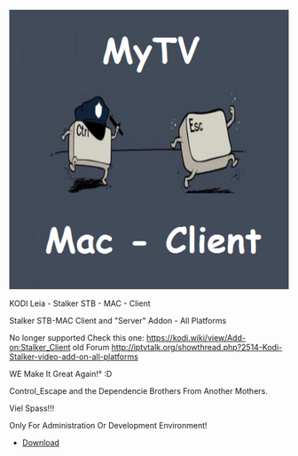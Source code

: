 ![MyTV-Mac-Client](icon.png)

KODI Leia - Stalker STB - MAC - Client

Stalker STB-MAC Client and "Server" Addon - All Platforms

No longer supported
Check this one: https://kodi.wiki/view/Add-on:Stalker_Client
old Forum
http://iptvtalk.org/showthread.php?2514-Kodi-Stalker-video-add-on-all-platforms


WE Make It Great Again!°  :D

Control_Escape and the Dependencie Brothers
From Another Mothers.

Viel Spass!!!


Only For Administration Or Development Environment!

* [Download](https://kdc-community.github.io/Ctrl_Esc_K_18_Repo/plugin.video.client.ctrl_esc.mytv.mac/plugin.video.client.ctrl_esc.mytv.mac-4.8.1.zip)


